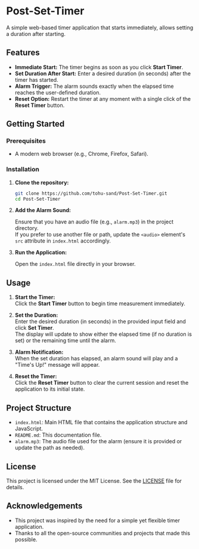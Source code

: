 # Post-Set-Timer
A simple web-based timer application that starts immediately, allows setting a duration after starting.

## Features

- **Immediate Start:** The timer begins as soon as you click **Start Timer**.
- **Set Duration After Start:** Enter a desired duration (in seconds) after the timer has started.
- **Alarm Trigger:** The alarm sounds exactly when the elapsed time reaches the user-defined duration.
- **Reset Option:** Restart the timer at any moment with a single click of the **Reset Timer** button.

## Getting Started

### Prerequisites

- A modern web browser (e.g., Chrome, Firefox, Safari).

### Installation

1. **Clone the repository:**

   ```bash
   git clone https://github.com/tohu-sand/Post-Set-Timer.git
   cd Post-Set-Timer
   ```

2. **Add the Alarm Sound:**

   Ensure that you have an audio file (e.g., `alarm.mp3`) in the project directory.  
   If you prefer to use another file or path, update the `<audio>` element's `src` attribute in `index.html` accordingly.

3. **Run the Application:**

   Open the `index.html` file directly in your browser.

## Usage

1. **Start the Timer:**  
   Click the **Start Timer** button to begin time measurement immediately.

2. **Set the Duration:**  
   Enter the desired duration (in seconds) in the provided input field and click **Set Timer**.  
   The display will update to show either the elapsed time (if no duration is set) or the remaining time until the alarm.

3. **Alarm Notification:**  
   When the set duration has elapsed, an alarm sound will play and a "Time's Up!" message will appear.

4. **Reset the Timer:**  
   Click the **Reset Timer** button to clear the current session and reset the application to its initial state.

## Project Structure

- `index.html`: Main HTML file that contains the application structure and JavaScript.
- `README.md`: This documentation file.
- `alarm.mp3`: The audio file used for the alarm (ensure it is provided or update the path as needed).

## License

This project is licensed under the MIT License. See the [LICENSE](LICENSE) file for details.

## Acknowledgements

- This project was inspired by the need for a simple yet flexible timer application.
- Thanks to all the open-source communities and projects that made this possible.
